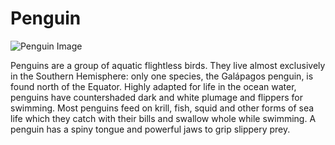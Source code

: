 # Penguin

![Penguin Image](https://upload.wikimedia.org/wikipedia/commons/a/a3/Aptenodytes_forsteri_-Snow_Hill_Island%2C_Antarctica_-adults_and_juvenile-8.jpg)

Penguins are a group of aquatic flightless birds. They live almost exclusively in the Southern Hemisphere: only one species, the Galápagos penguin, is found north of the Equator. Highly adapted for life in the ocean water, penguins have countershaded dark and white plumage and flippers for swimming. Most penguins feed on krill, fish, squid and other forms of sea life which they catch with their bills and swallow whole while swimming. A penguin has a spiny tongue and powerful jaws to grip slippery prey.